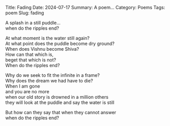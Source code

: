 Title: Fading
Date: 2024-07-17
Summary: A poem...
Category: Poems
Tags: poem
Slug: fading

A splash in a still puddle...  
when do the ripples end?  
  
At what moment is the water still again?  
At what point does the puddle become dry ground?  
When does Vishnu become Shiva?  
How can that which is,  
beget that which is not?  
When do the ripples end?  
  
Why do we seek to fit the infinite in a frame?  
Why does the dream we had have to die?  
When I am gone  
and you are no more  
when our old story is drowned in a million others  
they will look at the puddle and say the water is still  
  
But how can they say that when they cannot answer  
when do the ripples end?  